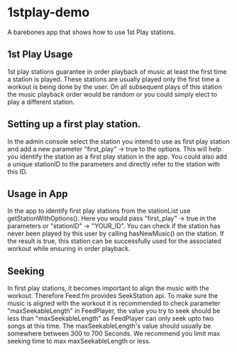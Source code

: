 # 1stplay-demo
A barebones app that shows how to use 1st Play stations.


## 1st Play Usage
1st play stations guarantee in order playback of music at least the first time a station is played. These stations are usually played only the first time a workout is being done by the user. On all subsequent plays of this station the music playback order would be random or you could simply elect to play a different station.

## Setting up a first play station.

In the admin console select the station you intend to use as first play station and add a new parameter "first_play" -> true to the options.
This will help you identify the station as a first play station in the app. You could also add a unique stationID to the parameters and directly refer to the station with this ID.

## Usage in App

In the app to identify first play stations from the stationList use getStationWithOptions(). Here you would pass "first_play" -> true in the parameters or "stationID" -> "YOUR_ID".
You can check if the station has never been played by this user by calling hasNewMusic() on the station. If the result is true, this station can be successfully used for the associated workout while ensuring in order playback.

## Seeking

In first play stations, it becomes important to align the music with the workout. Therefore Feed.fm provides SeekStation api. To make sure the music is aligned with the workout it is recommended to check parameter "maxSeekableLength" in FeedPlayer, the value you try to seek should be less than "maxSeekableLength" as FeedPlayer can only seek upto two songs at this time. The maxSeekableLength's value should usually be somewhere between 300 to 700 Seconds. We recommend you limit max seeking time to max maxSeekableLength or less.
